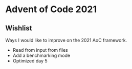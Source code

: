# Advent of Code 2021


## Wishlist

Ways I would like to improve on the 2021 AoC framework.

* Read from input from files
* Add a benchmarking mode
* Optimized day 5
